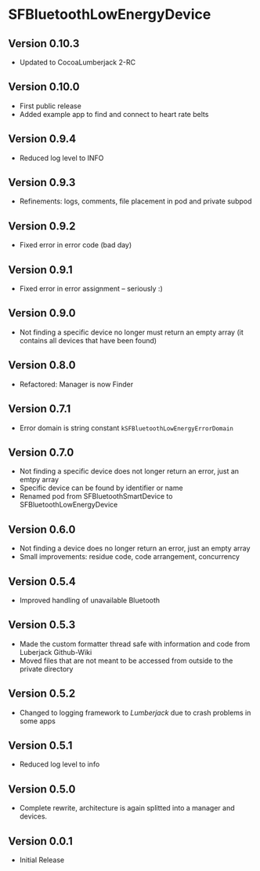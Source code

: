 # SFBluetoothLowEnergyDevice

## Version 0.10.3
* Updated to CocoaLumberjack 2-RC

## Version 0.10.0
* First public release
* Added example app to find and connect to heart rate belts

## Version 0.9.4
* Reduced log level to INFO

## Version 0.9.3
* Refinements: logs, comments, file placement in pod and private subpod

## Version 0.9.2
* Fixed error in error code (bad day)

## Version 0.9.1
* Fixed error in error assignment – seriously :)

## Version 0.9.0
* Not finding a specific device no longer must return an empty array (it contains all devices that have been found)

## Version 0.8.0
* Refactored: Manager is now Finder

## Version 0.7.1
* Error domain is string constant `kSFBluetoothLowEnergyErrorDomain`

## Version 0.7.0
* Not finding a specific device does not longer return an error, just an emtpy array
* Specific device can be found by identifier or name
* Renamed pod from SFBluetoothSmartDevice to SFBluetoothLowEnergyDevice

## Version 0.6.0
* Not finding a device does no longer return an error, just an empty array
* Small improvements: residue code, code arrangement, concurrency

## Version 0.5.4
* Improved handling of unavailable Bluetooth

## Version 0.5.3
* Made the custom formatter thread safe with information and code from Luberjack Github-Wiki
* Moved files that are not meant to be accessed from outside to the private directory

## Version 0.5.2
* Changed to logging framework to _Lumberjack_ due to crash problems in some apps

## Version 0.5.1
* Reduced log level to info

## Version 0.5.0
* Complete rewrite, architecture is again splitted into a manager and devices.

## Version 0.0.1
* Initial Release
